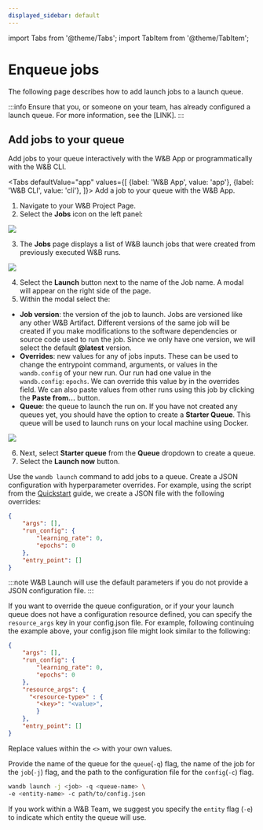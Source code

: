 ```yaml
---
displayed_sidebar: default
---
```

import Tabs from '@theme/Tabs';
import TabItem from '@theme/TabItem';

# Enqueue jobs

The following page describes how to add launch jobs to a launch queue.

:::info
Ensure that you, or someone on your team, has already configured a launch queue. For more information, see the [LINK].
:::




## Add jobs to your queue

Add jobs to your queue interactively with the W&B App or programmatically with the W&B CLI.

<Tabs
  defaultValue="app"
  values={[
    {label: 'W&B App', value: 'app'},
    {label: 'W&B CLI', value: 'cli'},
  ]}>
  <TabItem value="app">
Add a job to your queue with the W&B App.

1. Navigate to your W&B Project Page.
2. Select the **Jobs** icon on the left panel:

![](/images/launch/project_jobs_tab_gs.png)

3. The **Jobs** page displays a list of W&B launch jobs that were created from previously executed W&B runs. 

![](/images/launch/view_jobs.png)

4. Select the **Launch** button next to the name of the Job name. A modal will appear on the right side of the page.
5. Within the modal select the:
  * **Job version**: the version of the job to launch. Jobs are versioned like any other W&B Artifact. Different versions of the same job will be created if you make modifications to the software dependencies or source code used to run the job. Since we only have one version, we will select the default **@latest** version.
  * **Overrides**: new values for any of jobs inputs. These can be used to change the entrypoint command, arguments, or values in the `wandb.config` of your new run. Our run had one value in the `wandb.config`: `epochs`. We can override this value by in the overrides field. We can also paste values from other runs using this job by clicking the **Paste from...** button.
  * **Queue**: the queue to launch the run on. If you have not created any queues yet, you should have the option to create a **Starter Queue**. This queue will be used to launch runs on your local machine using Docker.

![](/images/launch/create_starter_queue_gs.png)

6. Next, select **Starter queue** from the **Queue** dropdown to create a queue.
7. Select the **Launch now** button. 


  </TabItem>
    <TabItem value="cli">

Use the `wandb launch` command to add jobs to a queue. Create a JSON configuration with hyperparameter overrides. For example, using the script from the [Quickstart](./walkthrough.md) guide, we create a JSON file with the following overrides:

```json title="config.json"
{
    "args": [],
    "run_config": {
        "learning_rate": 0,
        "epochs": 0
    },   
    "entry_point": []
}
```

:::note
W&B Launch will use the default parameters if you do not provide a JSON configuration file.
:::

If you want to override the queue configuration, or if your your launch queue does not have a configuration resource defined, you can specify the `resource_args` key in your config.json file. For example, following continuing the example above, your config.json file might look similar to the following:

```json title="config.json"
{
    "args": [],
    "run_config": {
        "learning_rate": 0,
        "epochs": 0
    },
    "resource_args": {
      "<resource-type>" : {
        "<key>": "<value>",
        }
    },
    "entry_point": []
}
```

Replace values within the `<>` with your own values.



Provide the name of the queue for the `queue`(`-q`) flag, the name of the job for the `job`(`-j`) flag, and the path to the configuration file for the `config`(`-c`) flag.

```bash
wandb launch -j <job> -q <queue-name> \ 
-e <entity-name> -c path/to/config.json
```
If you work within a W&B Team, we suggest you specify the `entity` flag (`-e`) to indicate which entity the queue will use.

  </TabItem>
</Tabs>


